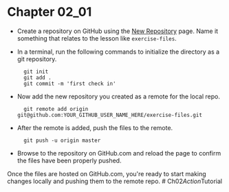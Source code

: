 # Chapter 02_01

- Create a repository on GitHub using the [New Repository](https://github.com/new) page.  Name it something that relates to the lesson like `exercise-files`.

- In a terminal, run the following commands to initialize the directory as a git repository.

        git init
        git add .
        git commit -m 'first check in'

- Now add the new repository you created as a remote for the local repo.

        git remote add origin git@github.com:YOUR_GITHUB_USER_NAME_HERE/exercise-files.git

- After the remote is added, push the files to the remote.

        git push -u origin master

 - Browse to the repository on GitHub.com and reload the page to confirm the files have been properly pushed.

Once the files are hosted on GitHub.com, you're ready to start making changes locally and pushing them to the remote repo.
#   C h 0 2 _ A c t i o n _ T u t o r i a l  
 